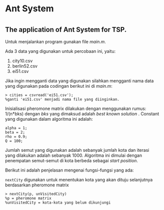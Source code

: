 #
# Ant System
#
## The application of Ant System for TSP.

Untuk menjalankan program gunakan file *main.m*. 

Ada 3 data yang digunakan untuk percobaan ini, yaitu:
1. city10.csv
2. berlin52.csv
3. ei51.csv

Jika ingin mengganti data yang digunakan silahkan mengganti nama data yang digunakan pada codingan berikut ini di *main.m*:
```
> cities = csvread('ei51.csv'); 
%ganti 'ei51.csv' menjadi nama file yang diinginkan.
```

Inisialisasi pheromone matrix dilakukan dengan menggunakan rumus: 1/(n*bks) dengan *bks* yang dimaksud adalah *best known solution* .
Constant yang digunakan dalam algoritma ini adalah:
```
alpha = 1;
beta = 2;
rho = 0.9;
Q = 100;
```

Jumlah semut yang digunakan adalah sebanyak jumlah kota dan iterasi yang dilakukan adalah sebanyak 1000.
Algoritma ini dimulai dengan penempatan semut-semut di kota berbeda sebagai *start position*. 

Berikut ini adalah penjelasan mengenai fungsi-fungsi yang ada:

`nextCity` digunakan untuk menentukan kota yang akan dituju selanjutnya berdasarkan pheromone matrix
```
> nextCity(p, unVisitedCity)
%p = pheromone matrix
%unVisitedCity = kota-kota yang belum dikunjungi
```
